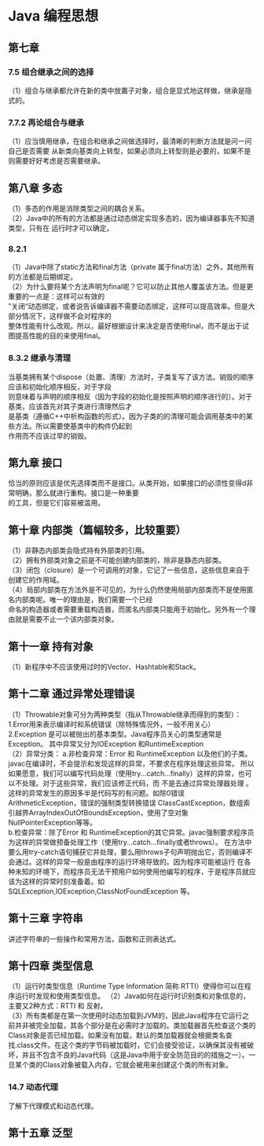 # Java 编程思想
## 第七章
### 7.5 组合继承之间的选择
（1）组合与继承都允许在新的类中放置子对象，组合是显式地这样做，继承是隐式的。
### 7.7.2 再论组合与继承
（1）应当慎用继承，在组合和继承之间做选择时，最清晰的判断方法就是问一问自己是否需要
从新类向基类向上转型，如果必须向上转型则是必要的，如果不是则需要好好考虑是否需要继承。

## 第八章 多态
（1）多态的作用是消除类型之间的耦合关系。  
（2）Java中的所有的方法都是通过动态绑定实现多态的，因为编译器事先不知道类型，只有在
运行时才可以确定。
### 8.2.1
（1）Java中除了static方法和final方法（private 属于final方法）之外，其他所有的方法都是后期绑定。  
（2）为什么要将某个方法声明为final呢？它可以防止其他人覆盖该方法。但是更重要的一点是：这样可以有效的  
”关闭“动态绑定，或者说告诉编译器不需要动态绑定，这样可以提高效率。但是大部分情况下，这样做不会对程序的  
整体性能有什么改观。所以，最好根据设计来决定是否使用final，而不是出于试图提高性能的目的来使用final。  
### 8.3.2 继承与清理
当基类拥有某个dispose（处置、清理）方法时，子类复写了该方法。销毁的顺序应该和初始化顺序相反，对于字段  
则意味着与声明的顺序相反（因为字段的初始化是按照声明的顺序进行的）。对于基类，应该首先对其子类进行清理然后才  
是基类（遵循C++中析构函数的形式）。因为子类的的清理可能会调用基类中的某些方法。所以需要使基类中的构件仍起到  
作用而不应该过早的销毁。

## 第九章 接口
恰当的原则应该是优先选择类而不是接口。从类开始，如果接口的必须性变得d非常明确，那么就进行重构。接口是一种重要  
的工具，但是它们容易被滥用。

## 第十章 内部类（篇幅较多，比较重要）
（1）非静态内部类会隐式持有外部类的引用。  
（2）拥有外部类对象之前是不可能创建内部类的，除非是静态内部类。  
（3）闭包（closure）是一个可调用的对象，它记了一些信息，这些信息来自于创建它的作用域。  
（4）局部内部类在方法外是不可见的，为什么仍然使用局部内部类而不是使用匿名内部类呢。唯一的理由是，我们需要一个已经  
命名的构造器或者需要重载构造器，而匿名内部类只能用于初始化。另外有一个理由就是需要不止一个该内部类对象。  

## 第十一章 持有对象  
（1）新程序中不应该使用过时的Vector、Hashtable和Stack。 

## 第十二章 通过异常处理错误
（1）Throwable对象可分为两种类型（指从Throwable继承而得到的类型）：
1.Error用来表示编译时和系统错误（除特殊情况外，一般不用关心）   
2.Exception 是可以被抛出的基本类型。Java程序员关心的类型通常是Exception。  其中异常又分为IOException 和RuntimeException  
（2）异常分类：
a.非检查异常：Error 和 RuntimeException 以及他们的子类。javac在编译时，不会提示和发现这样的异常，不要求在程序处理这些异常。
所以如果愿意，我们可以编写代码处理（使用try...catch...finally）这样的异常，也可以不处理。对于这些异常，我们应该修正代码，而
不是去通过异常处理器处理 。这样的异常发生的原因多半是代码写的有问题。如除0错误ArithmeticException，错误的强制类型转换错误
ClassCastException，数组索引越界ArrayIndexOutOfBoundsException，使用了空对象NullPointerException等等。  
b.检查异常：除了Error 和 RuntimeException的其它异常。javac强制要求程序员为这样的异常做预备处理工作（使用try...catch...finally或者throws）。  在方法中要么用try-catch语句捕获它并处理，要么用throws子句声明抛出它，否则编译不会通过。这样的异常一般是由程序的运行环境导致的。因为程序可能被运行
在各种未知的环境下，而程序员无法干预用户如何使用他编写的程序，于是程序员就应该为这样的异常时刻准备着。如SQLException,IOException,ClassNotFoundException 等。  

## 第十三章 字符串
讲述字符串的一些操作和常用方法，函数和正则表达式。

## 第十四章 类型信息
（1）运行时类型信息（Runtime Type Information 简称 RTTI）使得你可以在程序运行时发现和使用类型信息。
（2）Java如何在运行时识别类和对象信息的，主要又2种方式：RTTI 和 反射。  
（3）所有类都是在第一次使用时动态加载到JVM的，因此Java程序在它运行之前并非被完全加载，其各个部分是在必需时才加载的。类加载器首先检查这个类的Class对象是否已经加载。如果没有加载，默认的类加载器就会根据类名查找.class文件。在这个类的字节码被加载时，它们会接受验证，以确保其没有被破坏，并且不包含不良的Java代码（这是Java中用于安全防范目的的措施之一）。一旦某个类的Class对象被载入内存，它就会被用来创建这个类的所有对象。   
### 14.7 动态代理  
了解下代理模式和动态代理。

## 第十五章 泛型



